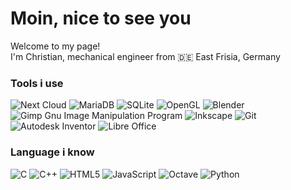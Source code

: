 # Moin, nice to see you

Welcome to my page!  
I'm Christian, mechanical engineer from 🇩🇪 East Frisia, Germany

### Tools i use
![Next Cloud](https://img.shields.io/badge/Next%20Cloud-0B94DE?style=flat-square&logo=nextcloud&logoColor=white)
![MariaDB](https://img.shields.io/badge/MariaDB-003545?style=flat-square&logo=mariadb&logoColor=white)
![SQLite](https://img.shields.io/badge/sqlite-%2307405e.svg?style=flat-square&logo=sqlite&logoColor=white)
![OpenGL](https://img.shields.io/badge/OpenGL-%23FFFFFF.svg?style=flat-square&logo=opengl)
![Blender](https://img.shields.io/badge/blender-%23F5792A.svg?style=flat-square&logo=blender&logoColor=white)
![Gimp Gnu Image Manipulation Program](https://img.shields.io/badge/Gimp-657D8B?style=flat-square&logo=gimp&logoColor=FFFFFF)
![Inkscape](https://img.shields.io/badge/Inkscape-e0e0e0?style=flat-square&logo=inkscape&logoColor=080A13)
![Git](https://img.shields.io/badge/git-%23F05033.svg?style=flat-square&logo=git&logoColor=white)
![Autodesk Inventor](https://img.shields.io/static/v1?label=%20&style=flat-square&logo=autodesk&logoColor=white&message=Inventor&color=black)
![Libre Office](https://img.shields.io/static/v1?label=%20&style=flat-square&logo=libreoffice&logoColor=white&message=Libre%20Office&color=18A303)

### Language i know
![C](https://img.shields.io/badge/c-%2300599C.svg?style=flat-square&logo=c&logoColor=white)
![C++](https://img.shields.io/badge/c++-%2300599C.svg?style=flat-square&logo=c%2B%2B&logoColor=white)
![HTML5](https://img.shields.io/badge/html5-%23E34F26.svg?style=flat-square&logo=html5&logoColor=white)
![JavaScript](https://img.shields.io/badge/javascript-%23323330.svg?style=flat-square&logo=javascript&logoColor=%23F7DF1E)
![Octave](https://img.shields.io/badge/OCTAVE-darkblue?style=flat-square&logo=octave&logoColor=fcd683)
![Python](https://img.shields.io/badge/python-3670A0?style=flat-square&logo=python&logoColor=ffdd54)
